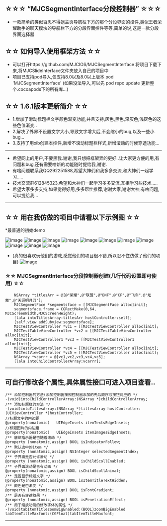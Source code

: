 ## ☆☆☆ “MJCSegmentInterface分段控制器” ☆☆☆
* 一款简单的类似百思不得姐主页导航栏下方的那个分段界面的控件,类似王者荣耀助手的聊天模块的导航栏下方的分段界面控件等等,简单的说,这是一款分段界面选择器

## ☆☆ 如何导入使用框架方法 ☆☆
* 可以打开https://github.com/MJCIOS/MJCSegmentInterface 将项目下载下来,将MJCSlideInterface文件夹放入自己的项目中
* 项目已支持pod导入,仅支持8.0以及8.0以上版本 pod 'MJCSegmentInterface' (如果没法导入,可以先 pod repo update 更新整个.cocoapods下的所有库...)

## ☆☆ 1.6.1版本更新简介 ☆☆
* 1.增加了滑动标题栏文字颜色渐变功能,并且支持,灰色,黑色,深灰色,浅灰色的这些色值渐变..
* 2.解决了外界不设置文字大小,导致文字增大后,不会缩小的bug,以及一些小bug...
* 3.支持了用xib创建本控件,新增不滚动标题栏样式,新增滚动的时候穿透功能...

---------------------------------------------------------------------------------------------------------------
* 希望网上的用户,不要黑我.谢谢,我只想把框架弄的更好..让大家更方便的用,有问题和bug,还有需要啥新的功能随时提给我,谢谢.
* 有啥问题联系我QQ292251588,希望大神们和我多多交流,和大神们一起学习.....
* 技术交流群612845323,希望和大神们一起学习多多交流,互相学习些技术.....
* 希望大家多多支持,如果觉得好用,多多帮忙推荐,谢谢大家,谢谢大神,有啥问题,可以提给我...


---------------------------------------------------------------------------------------------------------------

## ☆☆ 用在我仿做的项目中请看以下示例图 ☆☆

*最普通的初始demo

![image](https://github.com/MJCIOS/MJCSegmentInterface/raw/master/MJCSegmentInterface/MJCSegmentInterface/Others/demo1.gif)
![image](https://github.com/MJCIOS/MJCSegmentInterface/raw/master/MJCSegmentInterface/MJCSegmentInterface/Others/demo2.gif)
![image](https://github.com/MJCIOS/MJCSegmentInterface/raw/master/MJCSegmentInterface/MJCSegmentInterface/Others/demo3.gif)
![image](https://github.com/MJCIOS/MJCSegmentInterface/raw/master/MJCSegmentInterface/MJCSegmentInterface/Others/demo4.gif)
![image](https://github.com/MJCIOS/MJCSegmentInterface/raw/master/MJCSegmentInterface/MJCSegmentInterface/Others/demo5.gif)
![image](https://github.com/MJCIOS/MJCSegmentInterface/raw/master/MJCSegmentInterface/MJCSegmentInterface/Others/demo6.gif)
![image](https://github.com/MJCIOS/MJCSegmentInterface/raw/master/MJCSegmentInterface/MJCSegmentInterface/Others/demo7.gif)
![image](https://github.com/MJCIOS/MJCSegmentInterface/raw/master/MJCSegmentInterface/MJCSegmentInterface/Others/demo8.gif)
![image](https://github.com/MJCIOS/MJCSegmentInterface/raw/master/MJCSegmentInterface/MJCSegmentInterface/Others/demo9.gif)
![image](https://github.com/MJCIOS/MJCSegmentInterface/raw/master/MJCSegmentInterface/MJCSegmentInterface/Others/demo10.gif)
![image](https://github.com/MJCIOS/MJCSegmentInterface/raw/master/MJCSegmentInterface/MJCSegmentInterface/Others/demo11.gif)

* (真的很喜欢玩他们的游戏,感觉他们的项目很不错,所以忍不住仿做了他们的项目)
![image](https://github.com/MJCIOS/MJCSegmentInterface/raw/master/MJCSegmentInterface/MJCSegmentInterface/Others/xiangmu2.gif)

### ☆☆ MJCSegmentInterface分段控制器创建(几行代码设置即可使用) ☆☆
    
        NSArray *titlesArr = @[@"荣耀",@"联盟",@"DNF",@"CF",@"飞车",@"炫舞",@"天涯明月刀"];
        MJCSegmentFace *segmentsface = [[MJCSegmentFace alloc]init];
        segmentsface.frame = CGRectMake(0,64, MJCScreenWidth,MJCScreenHeight);
        [lala intoTitlesArray:titlesArr hostController:self];
        [self.view addSubview:segmentsface];
        MJCTestViewController *vc1 = [[MJCTestViewController alloc]init];
        MJCTestTableViewController *vc2 = [[MJCTestTableViewController alloc]init];
        MJCTestViewController1 *vc3 = [[MJCTestViewController1 alloc]init];
        MJCTestViewController *vc4 = [[MJCTestViewController alloc]init];
        MJCTestViewController *vc5 = [[MJCTestViewController alloc]init];
        NSArray *vcarrr = @[vc1,vc2,vc3,vc4,vc5];
        [lala intoChildControllerArray:vcarrr];

        
---------------------------------------------------------------------------------------------------------------
        
## 可自行修改各个属性,具体属性接口可进入项目查看..

    /** 添加控制器的方法(添加控制器按照控制器添加的先后顺序与按钮对应的 */
    -(void)intoChildControllerArray:(NSArray *)childControllerArray;
    /** 添加标题栏的方法 */
    -(void)intoTitlesArray:(NSArray *)titlesArray hostController:(UIViewController *)hostController;
    //标题文字的内边距
    @property(nonatomic)   UIEdgeInsets itemTextsEdgeInsets;
    //标题图片的内边距
    @property(nonatomic)   UIEdgeInsets itemImagesEdgeInsets;
    /** 底部指示器是否随着滚动 */
    @property (nonatomic,assign) BOOL isIndicatorFollow;
    /** 默认选中的item */
    @property (nonatomic,assign) NSInteger selectedSegmentIndex;
    /** 子界面是否允许滑动 */
    @property (nonatomic,assign) BOOL isChildScollEnabled;
    /** 子界面滚动是否有动画 */
    @property(nonatomic,assign) BOOL isChildScollAnimal;
    /** 是否显示标题文字 */
    @property(nonatomic,assign) BOOL isItemTitleTextHidden;
    /** 颜色是否渐变 */
    @property (nonatomic,assign) BOOL isFontGradient;
    /** 是否有穿透效果 */
    @property (nonatomic,assign) BOOL isPenetrationEffect;
    /** 用于缩放功能的修改字体的属性 */
    -(void)tabItemTitlezoomBigEnabled:(BOOL)zoomBigEnabled tabItemTitleMaxfont:(CGFloat)tabItemTitleMaxfont;

---------------------------------------------------------------------------------------------------------------
